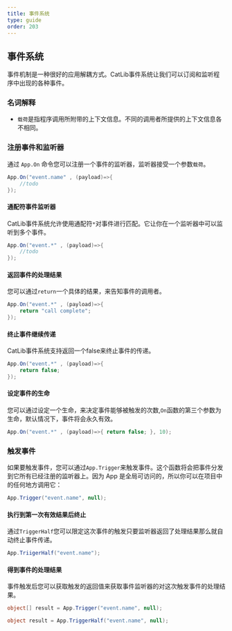 ```yaml
---
title: 事件系统
type: guide
order: 203
---
```


## 事件系统

事件机制是一种很好的应用解耦方式。CatLib事件系统让我们可以订阅和监听程序中出现的各种事件。

### 名词解释

- `载荷`是指程序调用所附带的上下文信息。不同的调用者所提供的上下文信息各不相同。

### 注册事件和监听器

通过 `App.On` 命令您可以注册一个事件的监听器，监听器接受一个参数`载荷`。

``` csharp
App.On("event.name" , (payload)=>{
    //todo
});
```

#### **通配符事件监听器**

CatLib事件系统允许使用通配符`*`对事件进行匹配。它让你在一个监听器中可以监听到多个事件。

``` csharp
App.On("event.*" , (payload)=>{
    //todo
});
```

#### **返回事件的处理结果**

您可以通过`return`一个具体的结果，来告知事件的调用者。

``` csharp
App.On("event.*" , (payload)=>{
    return "call complete";
});
```

#### **终止事件继续传递**

CatLib事件系统支持返回一个false来终止事件的传递。

``` csharp
App.On("event.*" , (payload)=>{
    return false;
});
```

#### **设定事件的生命**

您可以通过设定一个生命，来决定事件能够被触发的次数,`On`函数的第三个参数为生命，默认情况下，事件将会永久有效。

``` csharp
App.On("event.*" , (payload)=>{ return false; }, 10);
```

### 触发事件

如果要触发事件，您可以通过`App.Trigger`来触发事件。这个函数将会把事件分发到它所有已经注册的监听器上。因为 App 是全局可访问的，所以你可以在项目中的任何地方调用它：

``` csharp
App.Trigger("event.name", null);
```

#### **执行到第一次有效结果后终止**

通过`TriggerHalf`您可以限定这次事件的触发只要监听器返回了处理结果那么就自动终止事件传递。

``` csharp
App.TriigerHalf("event.name");
```

#### **得到事件的处理结果**

事件触发后您可以获取触发的返回值来获取事件监听器的对这次触发事件的处理结果。

``` csharp
object[] result = App.Trigger("event.name", null);
```

``` csharp
object result = App.TriggerHalf("event.name", null);
```